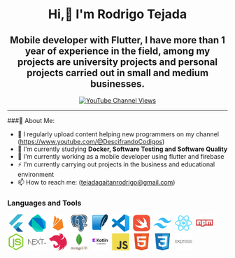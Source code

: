 <center>
    <div id="header" align="center">
        <h1>Hi,👋 I'm Rodrigo Tejada</h1>
        <h2>Mobile developer with Flutter, I have more than 1 year of experience in the field, 
            among my projects are university projects and personal projects carried out in 
            small and medium businesses.</h2>
    </div>
    <div id="badges" align="center">
        <a href="https://www.youtube.com/@DescifrandoCodigos" target="_blank">
            <img alt="YouTube Channel Views" src="https://img.shields.io/youtube/channel/views/UC6Gu5Y-hm-i8xp0EaWYRV1g?label=Descifrando%20Codigos&logo=Youtube&logoColor=red">
        </a>
    </div>
</center>

---

###👋 About Me:
- 💬 I regularly upload content helping new programmers on my channel (https://www.youtube.com/@DescifrandoCodigos)
- 🌱 I'm currently studying **Docker, Software Testing and Software Quality**
- 🔭 I'm currently working as a mobile developer using flutter and firebase
- ⚡ I'm currently carrying out projects in the business and educational environment
- 📫 How to reach me: (tejadagaitanrodrigo@gmail.com)

<div align="left">
    <h3>Languages and Tools</h3>
    <div>
        <img src="https://github.com/devicons/devicon/blob/master/icons/flutter/flutter-original.svg"
        alt="Flutter" title="Flutter" width="40" height="40"/>&nbsp;
        <img src="https://github.com/devicons/devicon/blob/master/icons/dart/dart-original.svg"
        alt="Dart" title="Dart" width="40" height="40"/>&nbsp;
        <img src="https://github.com/devicons/devicon/blob/master/icons/firebase/firebase-plain.svg"
        alt="Firebase" title="Firebase" width="40" height="40"/>&nbsp;
        <img src="https://github.com/devicons/devicon/blob/master/icons/postgresql/postgresql-original.svg"
        alt="Postgresql" title="Postgresql" width="40" height="40"/>&nbsp;
        <img src="https://github.com/devicons/devicon/blob/master/icons/sqlite/sqlite-original.svg"
        alt="Sqlite" title="Sqlite" width="40" height="40"/>&nbsp;
        <img src="https://github.com/devicons/devicon/blob/master/icons/vscode/vscode-original.svg"
        alt="VisualStudio" title="VisualStudio" width="40" height="40"/>&nbsp;
        <img src="https://github.com/devicons/devicon/blob/master/icons/swift/swift-original.svg"
        alt="Swift" title="Swift" width="40" height="40"/>&nbsp;
        <img src="https://github.com/devicons/devicon/blob/master/icons/tailwindcss/tailwindcss-plain.svg"
        alt="Tailwind" title="Tailwind" width="40" height="40"/>&nbsp;
        <img src="https://github.com/devicons/devicon/blob/master/icons/react/react-original.svg"
        alt="React" title="React" width="40" height="40"/>&nbsp;
        <img src="https://github.com/devicons/devicon/blob/master/icons/npm/npm-original-wordmark.svg"
        alt="NPM" title="NPM" width="40" height="40"/>&nbsp;
        <img src="https://github.com/devicons/devicon/blob/master/icons/nodejs/nodejs-original.svg"
        alt="NodeJS" title="NodeJS" width="40" height="40"/>&nbsp;
        <img src="https://github.com/devicons/devicon/blob/master/icons/nextjs/nextjs-original-wordmark.svg"
        alt="NextJS" title="NextJS" width="40" height="40"/>&nbsp;
        <img src="https://github.com/devicons/devicon/blob/master/icons/nestjs/nestjs-plain.svg"
        alt="NestJS" title="NextJS" width="40" height="40"/>&nbsp;
        <img src="https://github.com/devicons/devicon/blob/master/icons/mongodb/mongodb-original-wordmark.svg"
        alt="MongoDB" title="MongoDB" width="40" height="40"/>&nbsp;
        <img src="https://github.com/devicons/devicon/blob/master/icons/kotlin/kotlin-original-wordmark.svg"
        alt="Kotlin" title="Kotlin" width="40" height="40"/>&nbsp;
        <img src="https://github.com/devicons/devicon/blob/master/icons/javascript/javascript-original.svg"
        alt="JavaScript" title="JavaScript" width="40" height="40"/>&nbsp;
        <img src="https://github.com/devicons/devicon/blob/master/icons/html5/html5-original.svg"
        alt="Html" title="Html" width="40" height="40"/>&nbsp;
        <img src="https://github.com/devicons/devicon/blob/master/icons/css3/css3-original.svg"
        alt="Css" title="Css" width="40" height="40"/>&nbsp;
        <img src="https://github.com/devicons/devicon/blob/master/icons/express/express-original-wordmark.svg"
        alt="Express" title="Express" width="40" height="40"/>&nbsp;
    </div>
</div>
<!--
**RodrigoTejada-gif/RodrigoTejada-gif** is a ✨ _special_ ✨ repository because its `README.md` (this file) appears on your GitHub profile.

Here are some ideas to get you started:

- 🔭 I’m currently working on ...
- 🌱 I’m currently learning ...
- 👯 I’m looking to collaborate on ...
- 🤔 I’m looking for help with ...
- 💬 Ask me about ...
- 📫 How to reach me: ...
- 😄 Pronouns: ...
- ⚡ Fun fact: ...
-->
